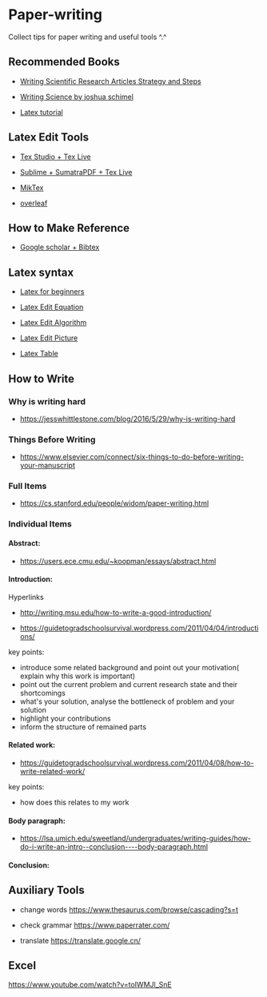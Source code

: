 # Paper-writing
Collect tips for paper writing and useful tools ^.^

## Recommended Books 

+ [Writing Scientific Research Articles
Strategy and Steps](http://media.wiley.com/assets/7088/83/Writing_Scientific_Research_Articles-Strategy_and_Steps.pdf)

+ [Writing Science by joshua schimel](https://download.csdn.net/download/qq_33459098/10437348)

+ [Latex tutorial](http://www.mohu.org/info/lshort-cn.pdf)

## Latex Edit Tools 

+ [Tex Studio + Tex Live](https://www.cnblogs.com/joyeecheung/p/3596255.html)

+ [Sublime + SumatraPDF + Tex Live](https://www.jianshu.com/p/72fe0ec0ab4e)

+ [MikTex](https://miktex.org/)

+ [overleaf](https://www.overleaf.com/)

## How to Make Reference

+ [Google scholar + Bibtex](https://blog.csdn.net/tmylzq187/article/details/51355261)

## Latex syntax

+ [Latex for beginners](http://www.docs.is.ed.ac.uk/skills/documents/3722/3722-2014.pdf)

+ [Latex Edit Equation](http://xiaosheng.me/2017/02/03/article28/)

+ [Latex Edit Algorithm](https://math-linux.com/latex-26/faq/latex-faq/article/how-to-write-algorithm-and-pseudocode-in-latex-usepackage-algorithm-usepackage-algorithmic)

+ [Latex Edit Picture](https://blog.csdn.net/chichoxian/article/details/52588833)

+ [Latex Table](http://www1.maths.leeds.ac.uk/latex/TableHelp1.pdf)

## How to Write 

### Why is writing hard 

+ https://jesswhittlestone.com/blog/2016/5/29/why-is-writing-hard

### Things Before Writing

+ https://www.elsevier.com/connect/six-things-to-do-before-writing-your-manuscript


### Full Items

+ https://cs.stanford.edu/people/widom/paper-writing.html

### Individual Items

#### Abstract:

+ https://users.ece.cmu.edu/~koopman/essays/abstract.html

#### Introduction:

Hyperlinks

+ http://writing.msu.edu/how-to-write-a-good-introduction/

+ https://guidetogradschoolsurvival.wordpress.com/2011/04/04/introductions/

key points:
+ introduce some related background and point out your motivation( explain why this work is important)
+ point out the current problem and current research state and their shortcomings
+ what's your solution, analyse the bottleneck of problem and your solution 
+ highlight your contributions
+ inform the structure of remained parts

#### Related work:

+ https://guidetogradschoolsurvival.wordpress.com/2011/04/08/how-to-write-related-work/

key points:
+ how does this relates to my work

#### Body paragraph:

+ https://lsa.umich.edu/sweetland/undergraduates/writing-guides/how-do-i-write-an-intro--conclusion----body-paragraph.html

#### Conclusion:

## Auxiliary Tools

+ change words https://www.thesaurus.com/browse/cascading?s=t

+ check grammar https://www.paperrater.com/

+ translate https://translate.google.cn/

## Excel 
https://www.youtube.com/watch?v=toIWMJl_SnE
